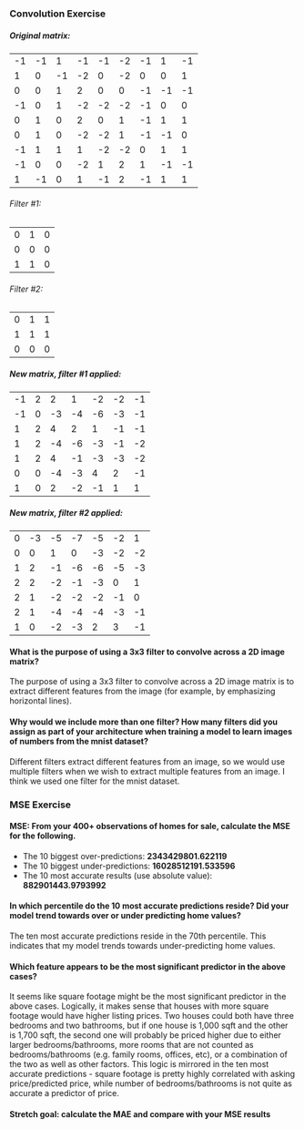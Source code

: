 ### Convolution Exercise

##### Original matrix:

| |  |  |  |  |  |  |  |  |
|---|---|---|---|---|---|---|---|---|
|-1|-1| 1|-1|-1|-2|-1|1|-1|
|1|0|-1|-2|0|-2|0|0|1|
|0|0|1|2|0|0|-1|-1|-1|
|-1|0|1|-2|-2|-2|-1|0|0|
|0|1|0|2|0|1|-1|1|1|
|0|1|0|-2|-2|1|-1|-1|0|
|-1|1|1|1|-2|-2|0|1|1|
|-1|0|0|-2|1|2|1|-1|-1|
|1|-1|0|1|-1|2|-1|1|1|

###### Filter #1:

| | | |
|---|---|---|
|0|1|0|
|0|0|0|
|1|1|0|


###### Filter #2:

| | | |
|---|---|---|
|0|1|1|
|1|1|1|
|0|0|0|

##### New matrix, filter #1 applied:

| |  |  |  |  |  |  |
|---|---|---|---|---|---|---|
|-1|2|2|1|-2|-2|-1|
|-1|0|-3|-4|-6|-3|-1|
|1|2|4|2|1|-1|-1|
|1|2|-4|-6|-3|-1|-2|
|1|2|4|-1|-3|-3|-2|
|0|0|-4|-3|4|2|-1|
|1|0|2|-2|-1|1|1|


##### New matrix, filter #2 applied:


| |  |  |  |  |  |  |
|---|---|---|---|---|---|---|
|0|-3|-5|-7|-5|-2|1|
|0|0|1|0|-3|-2|-2|
|1|2|-1|-6|-6|-5|-3|
|2|2|-2|-1|-3|0|1|
|2|1|-2|-2|-2|-1|0|
|2|1|-4|-4|-4|-3|-1|
|1|0|-2|-3|2|3|-1|

#### What is the purpose of using a 3x3 filter to convolve across a 2D image matrix?
The purpose of using a 3x3 filter to convolve across a 2D image matrix is to extract different features from the image (for example, by emphasizing horizontal lines).

#### Why would we include more than one filter? How many filters did you assign as part of your architecture when training a model to learn images of numbers from the mnist dataset?
Different filters extract different features from an image, so we would use multiple filters when we wish to extract multiple features from an image. I think we used one filter for the mnist dataset. 


### MSE Exercise

#### MSE: From your 400+ observations of homes for sale, calculate the MSE for the following.
- The 10 biggest over-predictions: **2343429801.622119**
- The 10 biggest under-predictions: **16028512191.533596**
- The 10 most accurate results (use absolute value): **882901443.9793992**

#### In which percentile do the 10 most accurate predictions reside? Did your model trend towards over or under predicting home values?
The ten most accurate predictions reside in the 70th percentile. This indicates that my model trends towards under-predicting home values.

#### Which feature appears to be the most significant predictor in the above cases?
It seems like square footage might be the most significant predictor in the above cases. Logically, it makes sense that houses with more square footage would have higher listing prices. Two houses could both have three bedrooms and two bathrooms, but if one house is 1,000 sqft and the other is 1,700 sqft, the second one will probably be priced higher due to either larger bedrooms/bathrooms, more rooms that are not counted as bedrooms/bathrooms (e.g. family rooms, offices, etc), or a combination of the two as well as other factors. This logic is mirrored in the ten most accurate predictions - square footage is pretty highly correlated with asking price/predicted price, while number of bedrooms/bathrooms is not quite as accurate a predictor of price. 

#### Stretch goal: calculate the MAE and compare with your MSE results
